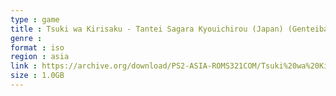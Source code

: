 ```yaml
---
type : game
title : Tsuki wa Kirisaku - Tantei Sagara Kyouichirou (Japan) (Genteiban)
genre : 
format : iso
region : asia
link : https://archive.org/download/PS2-ASIA-ROMS321COM/Tsuki%20wa%20Kirisaku%20-%20Tantei%20Sagara%20Kyouichirou%20%28Japan%29%20%28Genteiban%29.7z
size : 1.0GB
---
```

